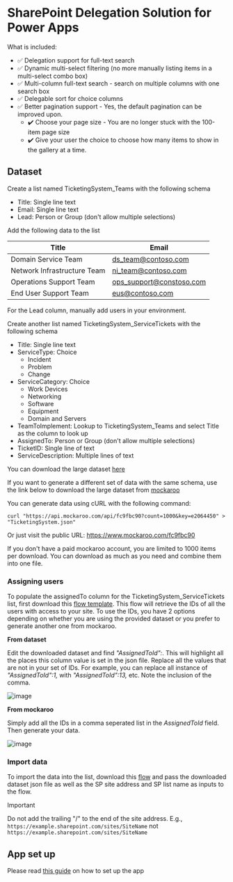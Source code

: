 # SharePoint Delegation Solution for Power Apps
What is included:
- ✅ Delegation support for full-text search
- ✅ Dynamic multi-select filtering (no more manually listing items in a multi-select combo box)
- ✅ Multi-column full-text search - search on multiple columns with one search box
- ✅ Delegable sort for choice columns
- ✅ Better pagination support - Yes, the default pagination can be improved upon.
  - ✔️ Choose your page size - You are no longer stuck with the 100-item page size
  - ✔️ Give your user the choice to choose how many items to show in the gallery at a time.
 
## Dataset
Create a list named TicketingSystem_Teams with the following schema
- Title: Single line text
- Email: Single line text
- Lead: Person or Group (don't allow multiple selections)

Add the following data to the list

| Title | Email |
| ------------- | ------------- |
| Domain Service Team	| ds_team@contoso.com |
| Network Infrastructure Team | ni_team@contoso.com |
| Operations Support Team |	ops_support@constoso.com |
| End User Support Team |	eus@contoso.com |

For the Lead column, manually add users in your environment.

Create another list named TicketingSystem_ServiceTickets with the following schema
- Title: Single line text
- ServiceType: Choice
  - Incident
  - Problem
  - Change
- ServiceCategory: Choice
  - Work Devices
  - Networking
  - Software
  - Equipment
  - Domain and Servers
- TeamToImplement: Lookup to TicketingSystem_Teams and select Title as the column to look up
- AssignedTo: Person or Group (don't allow multiple selections)
- TicketID: Single line of text
- ServiceDescription: Multiple lines of text

You can download the large dataset [here](Dataset/TicketingSystem.json)

If you want to generate a different set of data with the same schema, use the link below to download the large dataset from [mockaroo](https://mockaroo.com/)

You can generate data using cURL with the following command:
```
curl "https://api.mockaroo.com/api/fc9fbc90?count=1000&key=e2064450" > "TicketingSystem.json"
```
Or just visit the public URL:
https://www.mockaroo.com/fc9fbc90

If you don't have a paid mockaroo account, you are limited to 1000 items per download.
You can download as much as you need and combine them into one file.

### Assigning users
To populate the assignedTo column for the TicketingSystem_ServiceTickets list, first download this [flow template](https://github.com/adedaporh/powerplatform/blob/main/Power%20Automate/GetSiteUsers_20230930110536.zip).
This flow will retrieve the IDs of all the users with access to your site. To use the IDs, you have 2 options depending on whether you are using the provided dataset or you prefer to generate another one from mockaroo.

**From dataset**

Edit the downloaded dataset and find *"AssignedToId":*. This will highlight all the places this column value is set in the json file. Replace all the values that are not in your set of IDs. For example, you can replace all instance of *"AssignedToId":1,* with *"AssignedToId":13,* etc. Note the inclusion of the comma.

![image](https://github.com/adedaporh/sp_delegation_solution/assets/33579016/10a7870b-ce7c-4070-b35d-edb83db7d98d)


**From mockaroo**

Simply add all the IDs in a comma seperated list in the *AssignedToId* field. Then generate your data.

![image](https://github.com/adedaporh/sp_delegation_solution/assets/33579016/47fd54c8-6c37-41c7-a8a4-e17178749f9b)


### Import data

To import the data into the list, download this [flow](https://github.com/adedaporh/powerplatform/blob/main/Power%20Automate/LoadDataPlus_20230921094630.zip) and pass the downloaded dataset json file as well as the SP site address and SP list name as inputs to the flow.
> [!IMPORTANT]
> Do not add the trailing "/" to the end of the site address. E.g., `https://example.sharepoint.com/sites/SiteName` not `https://example.sharepoint.com/sites/SiteName`

## App set up

Please read [this guide](Solution/README.md) on how to set up the app
